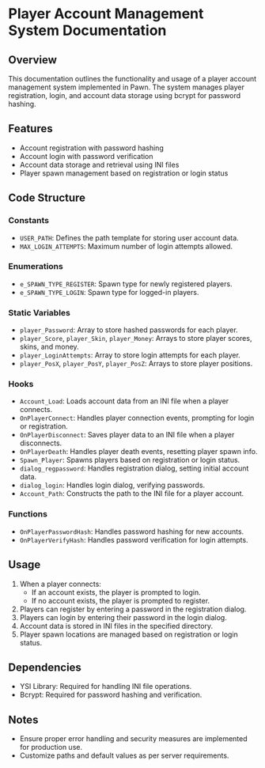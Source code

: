 # Player Account Management System Documentation

## Overview

This documentation outlines the functionality and usage of a player account management system implemented in Pawn. The system manages player registration, login, and account data storage using bcrypt for password hashing.

## Features

- Account registration with password hashing
- Account login with password verification
- Account data storage and retrieval using INI files
- Player spawn management based on registration or login status

## Code Structure

### Constants

- `USER_PATH`: Defines the path template for storing user account data.
- `MAX_LOGIN_ATTEMPTS`: Maximum number of login attempts allowed.

### Enumerations

- `e_SPAWN_TYPE_REGISTER`: Spawn type for newly registered players.
- `e_SPAWN_TYPE_LOGIN`: Spawn type for logged-in players.

### Static Variables

- `player_Password`: Array to store hashed passwords for each player.
- `player_Score`, `player_Skin`, `player_Money`: Arrays to store player scores, skins, and money.
- `player_LoginAttempts`: Array to store login attempts for each player.
- `player_PosX`, `player_PosY`, `player_PosZ`: Arrays to store player positions.

### Hooks

- `Account_Load`: Loads account data from an INI file when a player connects.
- `OnPlayerConnect`: Handles player connection events, prompting for login or registration.
- `OnPlayerDisconnect`: Saves player data to an INI file when a player disconnects.
- `OnPlayerDeath`: Handles player death events, resetting player spawn info.
- `Spawn_Player`: Spawns players based on registration or login status.
- `dialog_regpassword`: Handles registration dialog, setting initial account data.
- `dialog_login`: Handles login dialog, verifying passwords.
- `Account_Path`: Constructs the path to the INI file for a player account.

### Functions

- `OnPlayerPasswordHash`: Handles password hashing for new accounts.
- `OnPlayerVerifyHash`: Handles password verification for login attempts.

## Usage

1. When a player connects:
   - If an account exists, the player is prompted to login.
   - If no account exists, the player is prompted to register.
2. Players can register by entering a password in the registration dialog.
3. Players can login by entering their password in the login dialog.
4. Account data is stored in INI files in the specified directory.
5. Player spawn locations are managed based on registration or login status.

## Dependencies

- YSI Library: Required for handling INI file operations.
- Bcrypt: Required for password hashing and verification.

## Notes

- Ensure proper error handling and security measures are implemented for production use.
- Customize paths and default values as per server requirements.
